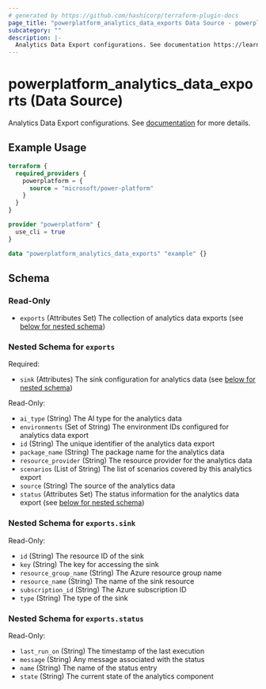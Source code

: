 ```yaml
---
# generated by https://github.com/hashicorp/terraform-plugin-docs
page_title: "powerplatform_analytics_data_exports Data Source - powerplatform"
subcategory: ""
description: |-
  Analytics Data Export configurations. See documentation https://learn.microsoft.com/en-us/power-platform/admin/set-up-export-application-insights for more details.
---
```


# powerplatform_analytics_data_exports (Data Source)

Analytics Data Export configurations. See [documentation](https://learn.microsoft.com/en-us/power-platform/admin/set-up-export-application-insights) for more details.

## Example Usage

```terraform
terraform {
  required_providers {
    powerplatform = {
      source = "microsoft/power-platform"
    }
  }
}

provider "powerplatform" {
  use_cli = true
}

data "powerplatform_analytics_data_exports" "example" {}
```

<!-- schema generated by tfplugindocs -->
## Schema

### Read-Only

- `exports` (Attributes Set) The collection of analytics data exports (see [below for nested schema](#nestedatt--exports))

<a id="nestedatt--exports"></a>
### Nested Schema for `exports`

Required:

- `sink` (Attributes) The sink configuration for analytics data (see [below for nested schema](#nestedatt--exports--sink))

Read-Only:

- `ai_type` (String) The AI type for the analytics data
- `environments` (Set of String) The environment IDs configured for analytics data export
- `id` (String) The unique identifier of the analytics data export
- `package_name` (String) The package name for the analytics data
- `resource_provider` (String) The resource provider for the analytics data
- `scenarios` (List of String) The list of scenarios covered by this analytics export
- `source` (String) The source of the analytics data
- `status` (Attributes Set) The status information for the analytics data export (see [below for nested schema](#nestedatt--exports--status))

<a id="nestedatt--exports--sink"></a>
### Nested Schema for `exports.sink`

Read-Only:

- `id` (String) The resource ID of the sink
- `key` (String) The key for accessing the sink
- `resource_group_name` (String) The Azure resource group name
- `resource_name` (String) The name of the sink resource
- `subscription_id` (String) The Azure subscription ID
- `type` (String) The type of the sink


<a id="nestedatt--exports--status"></a>
### Nested Schema for `exports.status`

Read-Only:

- `last_run_on` (String) The timestamp of the last execution
- `message` (String) Any message associated with the status
- `name` (String) The name of the status entry
- `state` (String) The current state of the analytics component
